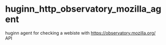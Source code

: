 # huginn_http_observatory_mozilla_agent
huginn agent for checking a webiste with https://observatory.mozilla.org/ API 
